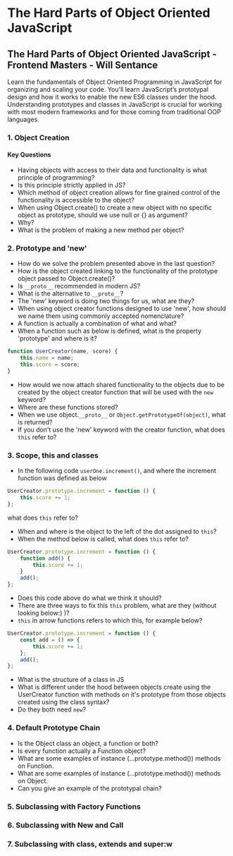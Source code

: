 # The Hard Parts of Object Oriented JavaScript

## The Hard Parts of Object Oriented JavaScript - Frontend Masters - Will Sentance

Learn the fundamentals of Object Oriented Programming in JavaScript for organizing and scaling your code. You'll learn JavaScript’s prototypal design and how it works to enable the new ES6 classes under the hood. Understanding prototypes and classes in JavaScript is crucial for working with most modern frameworks and for those coming from traditional OOP languages.

### 1. Object Creation

#### Key Questions

-   Having objects with access to their data and functionality is what principle of programming?
-   Is this principle strictly applied in JS?
-   Which method of object creation allows for fine grained control of the functionality is accessible to the object?
-   When using Object.create() to create a new object with no specific object as prototype, should we use null or {} as argument?
-   Why?
-   What is the problem of making a new method per object?

### 2. Prototype and 'new'

-   How do we solve the problem presented above in the last question?
-   How is the object created linking to the functionality of the prototype object passed to Object.create()?
-   Is `__proto__` recommended in modern JS?
-   What is the alternative to `__proto__`?
-   The 'new' keyword is doing two things for us, what are they?
-   When using object creator functions designed to use 'new', how should we name them using commonly accepted nomenclature?
-   A function is actually a combination of what and what?
-   When a function such as below is defined, what is the property 'prototype' and where is it?

```javascript
function UserCreator(name, score) {
    this.name = name;
    this.score = score;
}
```

-   How would we now attach shared functionality to the objects due to be created by the object creator function that will be used with the `new` keyword?
-   Where are these functions stored?
-   When we use object.`__proto__` or `Object.getPrototypeOf(object)`, what is returned?
-   If you don't use the 'new' keyword with the creator function, what does `this` refer to?

### 3. Scope, this and classes

-   In the following code `userOne.increment()`, and where the increment function was defined as below

```javascript
UserCreator.prototype.increment = function () {
    this.score += 1;
};
```

what does `this` refer to?

-   When and where is the object to the left of the dot assigned to `this`?
-   When the method below is called, what does `this` refer to?

```javascript
UserCreator.prototype.increment = function () {
    function add() {
        this.score += 1;
    }
    add();
};
```

-   Does this code above do what we think it should?
-   There are three ways to fix this `this` problem, what are they (without looking below:) )?
-   `this` in arrow functions refers to which this, for example below?

```javascript
UserCreator.prototype.increment = function () {
    const add = () => {
        this.score += 1;
    };
    add();
};
```

-   What is the structure of a class in JS
-   What is different under the hood between objects create using the UserCreator function with methods on it's prototype from those objects created using the class syntax?
-   Do they both need `new`?

### 4. Default Prototype Chain

-   Is the Object class an object, a function or both?
-   Is every function actually a Function object?
-   What are some examples of instance (...prototype.method()) methods on Function.
-   What are some examples of instance (...prototype.method()) methods on Object.
-   Can you give an example of the prototypal chain?

### 5. Subclassing with Factory Functions

### 6. Subclassing with New and Call

### 7. Subclassing with class, extends and super:w
